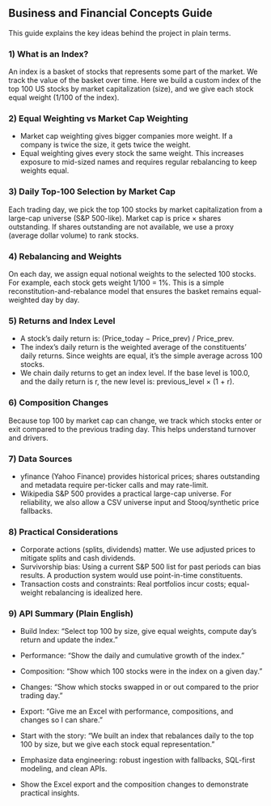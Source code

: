 ## Business and Financial Concepts Guide

This guide explains the key ideas behind the project in plain terms.

### 1) What is an Index?
An index is a basket of stocks that represents some part of the market. We track the value of the basket over time. Here we build a custom index of the top 100 US stocks by market capitalization (size), and we give each stock equal weight (1/100 of the index).

### 2) Equal Weighting vs Market Cap Weighting
- Market cap weighting gives bigger companies more weight. If a company is twice the size, it gets twice the weight.
- Equal weighting gives every stock the same weight. This increases exposure to mid-sized names and requires regular rebalancing to keep weights equal.

### 3) Daily Top-100 Selection by Market Cap
Each trading day, we pick the top 100 stocks by market capitalization from a large-cap universe (S&P 500-like). Market cap is price × shares outstanding. If shares outstanding are not available, we use a proxy (average dollar volume) to rank stocks.

### 4) Rebalancing and Weights
On each day, we assign equal notional weights to the selected 100 stocks. For example, each stock gets weight 1/100 = 1%. This is a simple reconstitution-and-rebalance model that ensures the basket remains equal-weighted day by day.

### 5) Returns and Index Level
- A stock’s daily return is: (Price_today − Price_prev) / Price_prev.
- The index’s daily return is the weighted average of the constituents’ daily returns. Since weights are equal, it’s the simple average across 100 stocks.
- We chain daily returns to get an index level. If the base level is 100.0, and the daily return is r, the new level is: previous_level × (1 + r).

### 6) Composition Changes
Because top 100 by market cap can change, we track which stocks enter or exit compared to the previous trading day. This helps understand turnover and drivers.

### 7) Data Sources
- yfinance (Yahoo Finance) provides historical prices; shares outstanding and metadata require per-ticker calls and may rate-limit.
- Wikipedia S&P 500 provides a practical large-cap universe. For reliability, we also allow a CSV universe input and Stooq/synthetic price fallbacks.

### 8) Practical Considerations
- Corporate actions (splits, dividends) matter. We use adjusted prices to mitigate splits and cash dividends.
- Survivorship bias: Using a current S&P 500 list for past periods can bias results. A production system would use point-in-time constituents.
- Transaction costs and constraints: Real portfolios incur costs; equal-weight rebalancing is idealized here.

### 9) API Summary (Plain English)
- Build Index: “Select top 100 by size, give equal weights, compute day’s return and update the index.”
- Performance: “Show the daily and cumulative growth of the index.”
- Composition: “Show which 100 stocks were in the index on a given day.”
- Changes: “Show which stocks swapped in or out compared to the prior trading day.”
- Export: “Give me an Excel with performance, compositions, and changes so I can share.”

- Start with the story: “We built an index that rebalances daily to the top 100 by size, but we give each stock equal representation.”
- Emphasize data engineering: robust ingestion with fallbacks, SQL-first modeling, and clean APIs.
- Show the Excel export and the composition changes to demonstrate practical insights.


